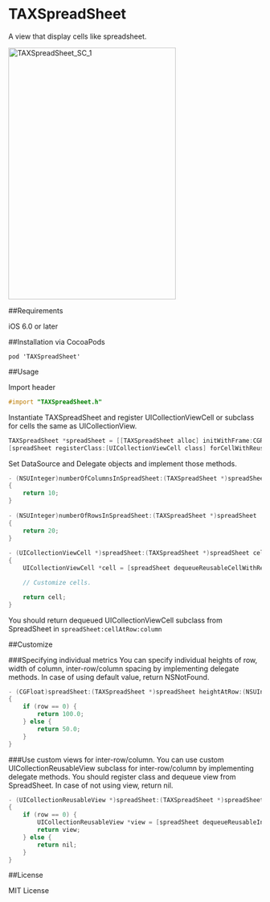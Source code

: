TAXSpreadSheet
============
A view that display cells like spreadsheet.

<img src="http://farm6.staticflickr.com/5504/10547011846_9bf75761c6.jpg" width="333" height="500" alt="TAXSpreadSheet_SC_1">

##Requirements

 iOS 6.0 or later

##Installation
via CocoaPods

```Podfile
pod 'TAXSpreadSheet'
```

##Usage

Import header

```objectivec
#import "TAXSpreadSheet.h"
```

Instantiate TAXSpreadSheet and register UICollectionViewCell or subclass for cells the same as UICollectionView.

```objectivec
TAXSpreadSheet *spreadSheet = [[TAXSpreadSheet alloc] initWithFrame:CGRectMake(0.0. 0.0. 100.0, 100.0)];
[spreadSheet registerClass:[UICollectionViewCell class] forCellWithReuseIdentifier:@"Cell"];
```
Set DataSource and Delegate objects and implement those methods.

```objectivec
- (NSUInteger)numberOfColumnsInSpreadSheet:(TAXSpreadSheet *)spreadSheet
{
    return 10;
}
    
- (NSUInteger)numberOfRowsInSpreadSheet:(TAXSpreadSheet *)spreadSheet
{
    return 20;
}
    
- (UICollectionViewCell *)spreadSheet:(TAXSpreadSheet *)spreadSheet cellAtRow:(NSUInteger)row column:(NSUInteger)column
{
    UICollectionViewCell *cell = [spreadSheet dequeueReusableCellWithReuseIdentifier:@"Cell" forRow:row column:column];

    // Customize cells.

    return cell;
}
```
You should return dequeued UICollectionViewCell subclass from SpreadSheet in ```spreadSheet:cellAtRow:column```

##Customize

###Specifying individual metrics
You can specify individual heights of row, width of column, inter-row/column spacing by implementing delegate methods.
In case of using default value, return NSNotFound.

```objectivec
- (CGFloat)spreadSheet:(TAXSpreadSheet *)spreadSheet heightAtRow:(NSUInteger)row
{
	if (row == 0) {
		return 100.0;
	} else {
		return 50.0;
	}
}
```

###Use custom views for inter-row/column.
You can use custom UICollectionReusableView subclass for inter-row/column by implementing delegate methods.
You should register class and dequeue view from SpreadSheet.
In case of not using view, return nil.

```objectivec
- (UICollectionReusableView *)spreadSheet:(TAXSpreadSheet *)spreadSheet interRowViewBelowRow:(NSUInteger)row
{
	if (row == 0) {
		UICollectionReusableView *view = [spreadSheet dequeueReusableInterRowViewWithIdentifier:@"View" belowRow:row];
		return view;
	} else {
		return nil;
	}
}
```

##License

MIT License